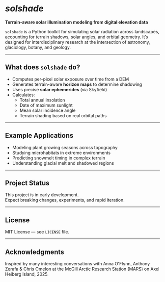 # *solshade*

**Terrain-aware solar illumination modeling from digital elevation data**

`solshade` is a Python toolkit for simulating solar radiation across landscapes, accounting for terrain shadows, solar angles, and orbital geometry. It’s designed for interdisciplinary research at the intersection of astronomy, glaciology, botany, and geology.

---

## What does `solshade` do?

- Computes per-pixel solar exposure over time from a DEM
- Generates terrain-aware **horizon maps** to determine shadowing
- Uses precise **solar ephemerides** (via Skyfield)
- Calculates:
  - Total annual insolation
  - Date of maximum sunlight
  - Mean solar incidence angle
  - Terrain shading based on real orbital paths

---

## Example Applications

- Modeling plant growing seasons across topography
- Studying microhabitats in extreme environments
- Predicting snowmelt timing in complex terrain
- Understanding glacial melt and shadowed regions

---

## Project Status

This project is in early development.  
Expect breaking changes, experiments, and rapid iteration.

---

## License

MIT License — see `LICENSE` file.

---

## Acknowledgments

Inspired by many interesting conversations with Anna O'Flynn, Anthony Zerafa & Chris Omelon at the McGill Arctic Research Station (MARS) on Axel Heiberg Island, 2025.
